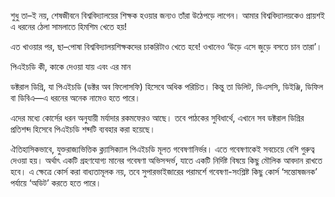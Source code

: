 শুধু তা–ই নয়, শেষজীবনে বিশ্ববিদ্যালয়ের শিক্ষক হওয়ার জন্যও তাঁরা উঠেপড়ে লাগেন। আমার বিশ্ববিদ্যালয়কেও প্রায়শই এ ধরনের ঠেলা সামলাতে হিমশিম খেতে হয়!

এত খাওয়ার পর, ছা–পোষা বিশ্ববিদ্যালয়শিক্ষকদের চাকরিটাও খেতে হবে! ওখানেও ‘উড়ে এসে জুড়ে বসতে চান তারা’।

পিএইচডি কী, কাকে দেওয়া যায় এবং এর মান

ডক্টরাল ডিগ্রি, যা পিএইচডি (ডক্টর অব ফিলোসফি) হিসেবে অধিক পরিচিত। কিন্তু তা ডিলিট, ডিএসসি, ডিইঞ্জি, ডিফিল বা ডিবিএ—এ ধরনের অনেক নামেও হতে পারে।

এদের মধ্যে কোর্সের ধরন অনুযায়ী মর্যাদার রকমফেরও আছে। তবে পাঠকের সুবিধার্থে, এখানে সব ডক্টরাল ডিগ্রির প্রতিশব্দ হিসেবে পিএইচডি শব্দটি ব্যবহার করা হয়েছে।

ঐতিহাসিকভাবে, যুক্তরাজ্যভিত্তিক ক্ল্যাসিক্যাল পিএইচডি মূলত গবেষণানির্ভর। এতে গবেষণাকেই সবচেয়ে বেশি গুরুত্ব দেওয়া হয়। অর্থাৎ একটি গ্রহণযোগ্য মানের গবেষণা অভিসন্দর্ভ, যাতে একটি নির্দিষ্ট বিষয়ে কিছু মৌলিক আবদান রাখতে হবে। এ ক্ষেত্রে কোর্স করা বাধ্যতামূলক নয়, তবে সুপারভাইজারের পরামর্শে গবেষণা-সংশ্লিষ্ট কিছু কোর্স ‘সন্তোষজনক’ পর্যায়ে ‘অডিট’ করতে হতে পারে।
